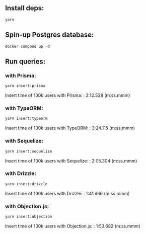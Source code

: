 ## Install deps:
```
yarn
```

## Spin-up Postgres database:
```
docker compose up -d
```

## Run queries:
### with Prisma:
```sh
yarn insert:prisma
```
Insert time of 100k users with Prisma: : 2:12.528 (m:ss.mmm)

### with TypeORM:
```sh
yarn insert:typeorm
```
Insert time of 100k users with TypeORM: : 3:24.115 (m:ss.mmm)

### with Sequelize:
```sh
yarn insert:sequelize
```
Insert time of 100k users with Sequelize: : 2:05.304 (m:ss.mmm)

### with Drizzle:
```sh
yarn insert:drizzle
```
Insert time of 100k users with Drizzle: : 1:41.666 (m:ss.mmm)

### with Objection.js:
```sh
yarn insert:objection
```
Insert time of 100k users with Objection.js: : 1:53.682 (m:ss.mmm)